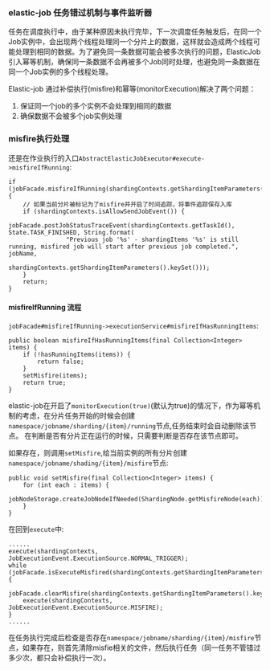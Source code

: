 ### elastic-job 任务错过机制与事件监听器


任务在调度执行中，由于某种原因未执行完毕，下一次调度任务触发后，在同一个Job实例中，会出现两个线程处理同一个分片上的数据，这样就会造成两个线程可能处理到相同的数据。为了避免同一条数据可能会被多次执行的问题，ElasticJob引入幂等机制，确保同一条数据不会再被多个Job同时处理，也避免同一条数据在同一个Job实例的多个线程处理。

Elastic-job 通过补偿执行(misfire)和幂等(monitorExecution)解决了两个问题：
1. 保证同一个job的多个实例不会处理到相同的数据
2. 确保数据不会被多个job实例处理


### misfire执行处理

还是在作业执行的入口`AbstractElasticJobExecutor#execute->misfireIfRunning`:
```
if (jobFacade.misfireIfRunning(shardingContexts.getShardingItemParameters().keySet())) {
    // 如果当前分片被标记为了misfire并开启了时间追踪，将事件追踪保存入库
    if (shardingContexts.isAllowSendJobEvent()) {
        jobFacade.postJobStatusTraceEvent(shardingContexts.getTaskId(), State.TASK_FINISHED, String.format(
                "Previous job '%s' - shardingItems '%s' is still running, misfired job will start after previous job completed.", jobName, 
                shardingContexts.getShardingItemParameters().keySet()));
    }
    return;
}
```

#### misfireIfRunning 流程

`jobFacade#misfireIfRunning->executionService#misfireIfHasRunningItems`:
```
public boolean misfireIfHasRunningItems(final Collection<Integer> items) {
    if (!hasRunningItems(items)) {
        return false;
    }
    setMisfire(items);
    return true;
}
```
elastic-job在开启了`monitorExecution(true)`(默认为true)的情况下，作为幂等机制的考虑，在分片任务开始的时候会创建`namespace/jobname/sharding/{item}/running`节点,任务结束时会自动删除该节点。 在判断是否有分片正在运行的时候，只需要判断是否存在该节点即可。

如果存在，则调用`setMisfire`,给当前实例的所有分片创建`namespace/jobname/shading/{item}/misfire`节点:
```
public void setMisfire(final Collection<Integer> items) {
    for (int each : items) {
        jobNodeStorage.createJobNodeIfNeeded(ShardingNode.getMisfireNode(each));
    }
}
```

在回到`execute`中:
```
......
execute(shardingContexts, JobExecutionEvent.ExecutionSource.NORMAL_TRIGGER);
while (jobFacade.isExecuteMisfired(shardingContexts.getShardingItemParameters().keySet())) {
    jobFacade.clearMisfire(shardingContexts.getShardingItemParameters().keySet());
    execute(shardingContexts, JobExecutionEvent.ExecutionSource.MISFIRE);
}
......
```
在任务执行完成后检查是否存在`namespace/jobname/sharding/{item}/misfire`节点，如果存在，则首先清除misfie相关的文件，然后执行任务（同一任务不管错过多少次，都只会补偿执行一次）。


### 